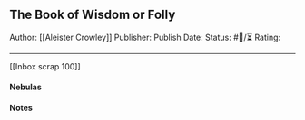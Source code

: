 ## The Book of Wisdom or Folly

Author: [[Aleister Crowley]]
Publisher:
Publish Date:
Status: #💫/⏳ 
Rating:

___

[[Inbox scrap 100]]

#### Nebulas



#### Notes

